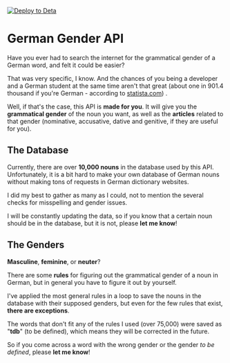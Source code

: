 [![Deploy to Deta](https://github.com/Andrew-2609/german-gender-api/actions/workflows/deta-deploy.yml/badge.svg?branch=main)](https://github.com/Andrew-2609/german-gender-api/actions/workflows/deta-deploy.yml)

# German Gender API

Have you ever had to search the internet for the grammatical gender of a German word, and felt it could be easier?

That was very specific, I know. And the chances of you being a developer and a German student at the same time aren't
that great (about one in 901.4 thousand if you're German - according
to [statista.com](https://www.statista.com/statistics/957876/professional-developers-in-europe/#:~:text=This%20statistic%20shows%20the%20number,over%20901%2C4%20thousand%20developers.))
.

Well, if that's the case, this API is **made for you**. It will give you the **grammatical gender** of the noun you
want, as well as the **articles** related to that gender (nominative, accusative, dative and genitive, if they are
useful for you).

## The Database

Currently, there are over **10,000 nouns** in the database used by this API. Unfortunately, it is a bit hard to
make your own database of German nouns without making tons of requests in German dictionary websites.

I did my best to gather as many as I could, not to mention the several checks for misspelling and gender issues.

I will be constantly updating the data, so if you know that a certain noun should be in the database, but it is not,
please **let me know**!

## The Genders

**Masculine**, **feminine**, or **neuter**?

There are some **rules** for figuring out the grammatical gender of a noun in German, but in general you have to figure
it out by yourself.

I've applied the most general rules in a loop to save the nouns in the database with their supposed genders, but even
for the few rules that exist, **there are exceptions**.

The words that don't fit any of the rules I used (over 75,000) were saved as "**tdb**" (to be defined), which means they
will be corrected in the future.

So if you come across a word with the wrong gender or the gender *to be defined*, please **let me know**! 